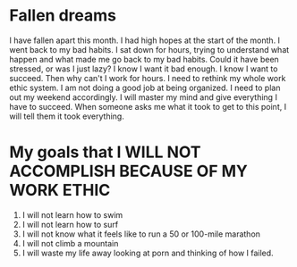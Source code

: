 # Fallen dreams 
I have fallen apart this month. I had high hopes at the start of the month. I went back to my bad habits. I sat down for hours, trying to understand what happen and what made me go back to my bad habits. Could it have been stressed, or was I just lazy? I know I want it bad enough. I know I want to succeed. Then why can't I work for hours. I need to rethink my whole work ethic system. I am not doing a good job at being organized. I need to plan out my weekend accordingly. I will master my mind and give everything I have to succeed. When someone asks me what it took to get to this point, I will tell them it took everything.

# My goals that I WILL NOT ACCOMPLISH BECAUSE OF MY WORK ETHIC

1. I will not learn how to swim
2. I will not learn how to surf
3. I will not know what it feels like to run a 50 or 100-mile marathon
4. I will not climb a mountain
5. I will waste my life away looking at porn and thinking of how I failed. 